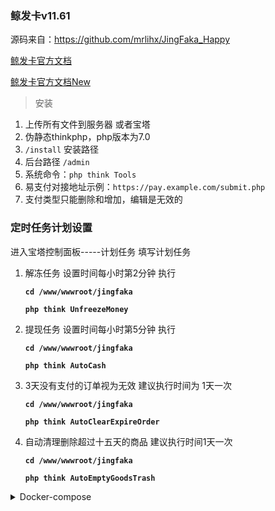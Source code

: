 ### 鲸发卡v11.61

源码来自：https://github.com/mrlihx/JingFaka_Happy

[鲸发卡官方文档](https://itlanjing.feishu.cn/docs/doccnWnkDiCaf5Hz9BLP092Dnzd)

[鲸发卡官方文档New](https://itlanjing.feishu.cn/docs/doccnz1GgIk19o8d1F5ylG6cs9b#Yks5Dl)

> 安装
1. 上传所有文件到服务器 或者宝塔
2. 伪静态thinkphp，php版本为7.0
3. `/install` 安装路径
4. 后台路径 `/admin`
5. 系统命令：`php think Tools`
6. 易支付对接地址示例：`https://pay.example.com/submit.php`
7. 支付类型只能删除和增加，编辑是无效的

### 定时任务计划设置
进入宝塔控制面板-----计划任务  填写计划任务

1. 解冻任务 设置时间每小时第2分钟 执行

    **`cd /www/wwwroot/jingfaka`**

    **`php think UnfreezeMoney`**

2. 提现任务 设置时间每小时第5分钟 执行

   **`cd /www/wwwroot/jingfaka`**

   **`php think AutoCash`**

3. 3天没有支付的订单视为无效 建议执行时间为 1天一次

   **`cd /www/wwwroot/jingfaka`**

   **`php think AutoClearExpireOrder`**

4. 自动清理删除超过十五天的商品 建议执行时间1天一次

   **`cd /www/wwwroot/jingfaka`**

   **`php think AutoEmptyGoodsTrash`**


<details>
  <summary>Docker-compose</summary>

```
services:
  jingfaka:
    image: ghcr.io/sky22333/jingfaka
    ports:
      - "8080:80"
    depends_on:
      - mysql
    restart: always
    environment:
      - TZ=Asia/Shanghai

  mysql:
    image: mysql:5.7
    container_name: mysql
    environment:
      - MYSQL_ROOT_PASSWORD=jingfaka7890
      - MYSQL_DATABASE=jingfaka
      - MYSQL_USER=jingfaka
      - MYSQL_PASSWORD=jingfaka7890
    restart: always
    volumes:
      - ./mysql_data:/var/lib/mysql
```


</details>

